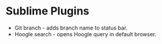 Sublime Plugins
===============

* Git branch - adds branch name to status bar.
* Hoogle search - opens Hoogle query in default browser.